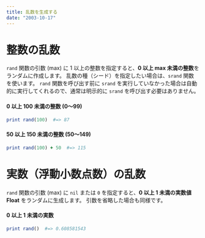 ```yaml
---
title: 乱数を生成する
date: "2003-10-17"
---
```


整数の乱数
====

`rand` 関数の引数 (max) に 1 以上の整数を指定すると、**0 以上 max 未満の整数**をランダムに作成します。
乱数の種（シード）を指定したい場合は、`srand` 関数を使います。
`rand` 関数を呼び出す前に `srand` を実行していなかった場合は自動的に実行してくれるので、通常は明示的に `srand` を呼び出す必要はありません。

#### 0 以上 100 未満の整数 (0～99)
```ruby
print rand(100)  #=> 87
```

#### 50 以上 150 未満の整数 (50～149)
```ruby
print rand(100) + 50  #=> 115
```


実数（浮動小数点数）の乱数
====

`rand` 関数の引数 (max) に `nil` または `0` を指定すると、**0 以上 1 未満の実数値 Float** をランダムに生成します。
引数を省略した場合も同様です。

#### 0 以上 1 未満の実数

```ruby
print rand()  #=> 0.608581543
```

